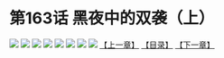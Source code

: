 # 第163话 黑夜中的双袭（上）
![](https://mhpic.xiaomingtaiji.net/comic/D/斗破苍穹拆分版/163话/1.jpg-zymk.middle.webp)
![](https://mhpic.xiaomingtaiji.net/comic/D/斗破苍穹拆分版/163话/2.jpg-zymk.middle.webp)
![](https://mhpic.xiaomingtaiji.net/comic/D/斗破苍穹拆分版/163话/3.jpg-zymk.middle.webp)
![](https://mhpic.xiaomingtaiji.net/comic/D/斗破苍穹拆分版/163话/4.jpg-zymk.middle.webp)
![](https://mhpic.xiaomingtaiji.net/comic/D/斗破苍穹拆分版/163话/5.jpg-zymk.middle.webp)
![](https://mhpic.xiaomingtaiji.net/comic/D/斗破苍穹拆分版/163话/6.jpg-zymk.middle.webp)
![](https://mhpic.xiaomingtaiji.net/comic/D/斗破苍穹拆分版/163话/7.jpg-zymk.middle.webp)
![](https://mhpic.xiaomingtaiji.net/comic/D/斗破苍穹拆分版/163话/8.jpg-zymk.middle.webp)
[【上一章】](./162.md)
[【目录】](./READMD.md)
[【下一章】](./164.md)
